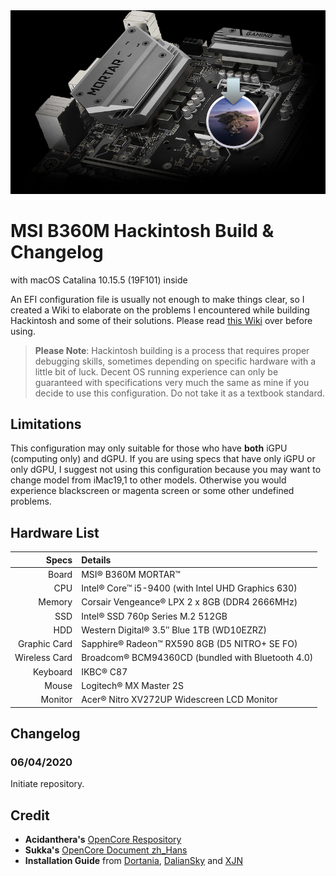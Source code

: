 <div align="center">
<img src=".github/resources/readme-cover.png">
</div>

# MSI B360M Hackintosh Build & Changelog

with macOS Catalina 10.15.5 (19F101) inside

An EFI configuration file is usually not enough to make things clear, so I created a Wiki to elaborate on the problems I encountered while building Hackintosh and some of their solutions. Please read [this Wiki](https://github.com/derbalkon/B360M-CoffeeLake-Hackintosh/wiki/Special-Notes) over before using.

> **Please Note**: Hackintosh building is a process that requires proper debugging skills, sometimes depending on specific hardware with a little bit of luck. Decent OS running experience can only be guaranteed with specifications very much the same as mine if you decide to use this configuration. Do not take it as a textbook standard.

## Limitations

This configuration may only suitable for those who have **both** iGPU (computing only) and dGPU. If you are using specs that have only iGPU or only dGPU, I suggest not using this configuration because you may want to change model from iMac19,1 to other models. Otherwise you would experience blackscreen or magenta screen or some other undefined problems.

## Hardware List

|         Specs | Details                                            |
| ------------: | :------------------------------------------------- |
|         Board | MSI® B360M MORTAR™                                 |
|           CPU | Intel® Core™ i5-9400 (with Intel UHD Graphics 630) |
|        Memory | Corsair Vengeance® LPX 2 x 8GB (DDR4 2666MHz)      |
|           SSD | Intel® SSD 760p Series M.2 512GB                   |
|           HDD | Western Digital® 3.5″ Blue 1TB (WD10EZRZ)          |
|  Graphic Card | Sapphire® Radeon™ RX590 8GB (D5 NITRO+ SE FO)      |
| Wireless Card | Broadcom® BCM94360CD (bundled with Bluetooth 4.0)  |
|      Keyboard | IKBC® C87                                          |
|         Mouse | Logitech® MX Master 2S                             |
|       Monitor | Acer® Nitro XV272UP Widescreen LCD Monitor         |

## Changelog

### 06/04/2020

Initiate repository.

## Credit

- **Acidanthera's** [OpenCore Respository](https://github.com/acidanthera/OpenCorePkg)
- **Sukka's** [OpenCore Document zh_Hans](https://oc.skk.moe)
- **Installation Guide** from [Dortania](https://dortania.github.io/OpenCore-Desktop-Guide/), [DalianSky](https://blog.daliansky.net/OpenCore-BootLoader.html) and [XJN](https://blog.xjn819.com/?p=543)
